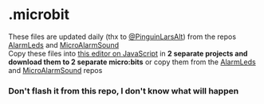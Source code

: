 # .microbit
These files are updated daily (thx to [@PinguinLarsAlt](https://github.com/PinguinLarsAlt)) from the repos [AlarmLeds](https://github.com/PinguinLars/AlarmLeds) and [MicroAlarmSound](https://github.com/PinguinLars/MicroAlarmSound)   
Copy these files into [this editor on JavaScript](https://makecode.microbit.org) in **2 separate projects and download them to 2 separate micro:bits** or copy them from the [AlarmLeds](https://github.com/PinguinLars/AlarmLeds) and [MicroAlarmSound](https://github.com/PinguinLars/MicroAlarmSound) repos  
### **Don't flash it from this repo, I don't know what will happen**

[//]: # (I copied the pxt.json file from Microsofts makecodes auto generted repos)